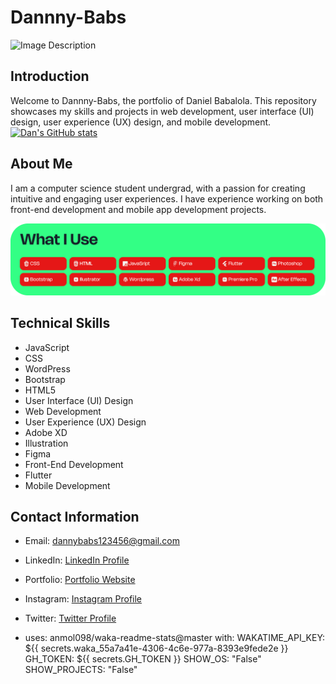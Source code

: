 # Dannny-Babs

![Image Description](public\images\hero.png)

## Introduction
Welcome to Dannny-Babs, the portfolio of Daniel Babalola. This repository showcases my skills and projects in web development, user interface (UI) design, user experience (UX) design, and mobile development.
[![Dan's GitHub stats](https://github-readme-stats.vercel.app/api?username=Dannny-Babs)](https://github.com/anuraghazra/github-readme-stats)

## About Me
I am a computer science student undergrad, with a passion for creating intuitive and engaging user experiences. I have experience working on both front-end development and mobile app development projects.

![Image Description](public\images\tools.png)
## Technical Skills
- JavaScript
- CSS
- WordPress
- Bootstrap
- HTML5
- User Interface (UI) Design
- Web Development
- User Experience (UX) Design
- Adobe XD
- Illustration
- Figma
- Front-End Development
- Flutter
- Mobile Development



## Contact Information
- Email: dannybabs123456@gmail.com
- LinkedIn: [LinkedIn Profile](https://www.linkedin.com/in/daniel-babalola)
- Portfolio: [Portfolio Website](https://dammydev.netlify.app)
- Instagram: [Instagram Profile](https://www.instagram.com/dammythedesigner)
- Twitter: [Twitter Profile](https://www.x.com/kng_lax)


- uses: anmol098/waka-readme-stats@master
  with:
      WAKATIME_API_KEY: ${{ secrets.waka_55a7a41e-4306-4c6e-977a-8393e9fede2e }}
      GH_TOKEN: ${{ secrets.GH_TOKEN }}
      SHOW_OS: "False"
      SHOW_PROJECTS: "False"